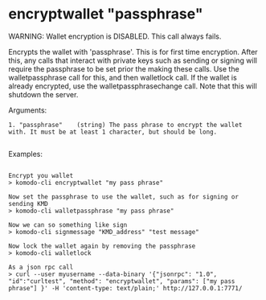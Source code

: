 # encryptwallet "passphrase"

WARNING: Wallet encryption is DISABLED. This call always fails.

Encrypts the wallet with 'passphrase'. This is for first time encryption.
After this, any calls that interact with private keys such as sending or signing 
will require the passphrase to be set prior the making these calls.
Use the walletpassphrase call for this, and then walletlock call.
If the wallet is already encrypted, use the walletpassphrasechange call.
Note that this will shutdown the server.


Arguments:
```
1. "passphrase"    (string) The pass phrase to encrypt the wallet with. It must be at least 1 character, but should be long.


```
Examples:
```

Encrypt you wallet
> komodo-cli encryptwallet "my pass phrase"

Now set the passphrase to use the wallet, such as for signing or sending KMD
> komodo-cli walletpassphrase "my pass phrase"

Now we can so something like sign
> komodo-cli signmessage "KMD_address" "test message"

Now lock the wallet again by removing the passphrase
> komodo-cli walletlock 

As a json rpc call
> curl --user myusername --data-binary '{"jsonrpc": "1.0", "id":"curltest", "method": "encryptwallet", "params": ["my pass phrase"] }' -H 'content-type: text/plain;' http://127.0.0.1:7771/
```
